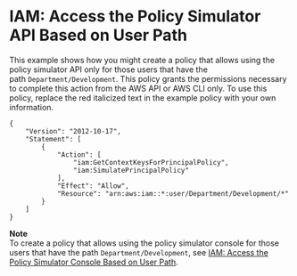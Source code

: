 # IAM: Access the Policy Simulator API Based on User Path<a name="reference_policies_examples_iam_policy-sim-path"></a>

This example shows how you might create a policy that allows using the policy simulator API only for those users that have the path `Department/Development`\. This policy grants the permissions necessary to complete this action from the AWS API or AWS CLI only\. To use this policy, replace the red italicized text in the example policy with your own information\.

```
{
    "Version": "2012-10-17",
    "Statement": [
        {
            "Action": [
                "iam:GetContextKeysForPrincipalPolicy",
                "iam:SimulatePrincipalPolicy"
            ],
            "Effect": "Allow",
            "Resource": "arn:aws:iam::*:user/Department/Development/*"
        }
    ]
}
```

**Note**  
To create a policy that allows using the policy simulator console for those users that have the path `Department/Development`, see [IAM: Access the Policy Simulator Console Based on User Path](reference_policies_examples_iam_policy-sim-path-console.md)\.